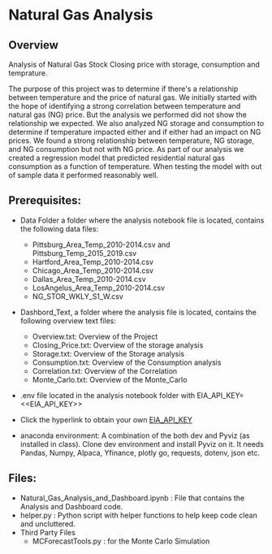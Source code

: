 # Natural Gas Analysis
## Overview
Analysis of Natural Gas Stock Closing price with storage, consumption and temprature.

The purpose of this project was to determine if there's a relationship between temperature and the price of natural gas. We initially started with the hope of identifying a strong correlation between temperature and natural gas (NG) price. But the analysis we performed did not show the relationship we expected. We also analyzed NG storage and consumption to determine if temperature impacted either and if either had an impact on NG prices.  We found a strong relationship between temperature, NG storage, and NG consumption but not with NG price. As part of our analysis we created a regression model that predicted residential natural gas consumption as a function of temperature. When testing the model with out of sample data it performed reasonably well.

## Prerequisites:
- Data Folder a folder where the analysis notebook file is located, contains the following data files:
    - Pittsburg_Area_Temp_2010-2014.csv and Pittsburg_Temp_2015_2019.csv
    - Hartford_Area_Temp_2010-2014.csv 
    - Chicago_Area_Temp_2010-2014.csv
    - Dallas_Area_Temp_2010-2014.csv
    - LosAngelus_Area_Temp_2010-2014.csv
    - NG_STOR_WKLY_S1_W.csv
- Dashbord_Text, a folder where the analysis file is located, contains the following overview text files:
    - Overview.txt: Overview of the Project
    - Closing_Price.txt: Overview of the storage analysis
    - Storage.txt: Overview of the Storage analysis
    - Consumption.txt: Overview of the Consumption analysis
    - Correlation.txt: Overview of the Correlation
    - Monte_Carlo.txt: Overview of the Monte_Carlo

- .env file located in the analysis notebook folder with EIA_API_KEY=<<EIA_API_KEY>> 
- Click the hyperlink to obtain your own [EIA_API_KEY](https://www.eia.gov/opendata/register.php) 
- anaconda environment: A combination of the both dev and Pyviz (as installed in class). Clone dev environment and install Pyviz on it. It needs Pandas, Numpy, Alpaca, Yfinance, plotly go, requests, dotenv, json etc.


## Files:
- Natural_Gas_Analysis_and_Dashboard.ipynb : File that contains the Analysis and Dashboard code.
- helper.py : Python script with helper functions to help keep code clean and uncluttered.
- Third Party Files 
    - MCForecastTools.py : for the Monte Carlo Simulation

